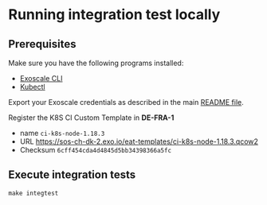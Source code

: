 # Running integration test locally

## Prerequisites

Make sure you have the following programs installed:

* [Exoscale CLI](https://github.com/exoscale/cli/releases)
* [Kubectl](https://kubernetes.io/docs/tasks/tools/install-kubectl/)

Export your Exoscale credentials as described in the main [README file](https://github.com/exoscale/exoscale-cloud-controller-manager#setup-your-secrets).

Register the K8S CI Custom Template in **DE-FRA-1**

* name `ci-k8s-node-1.18.3`
* URL https://sos-ch-dk-2.exo.io/eat-templates/ci-k8s-node-1.18.3.qcow2
* Checksum `6cff454cda4d4845d5bb34398366a5fc`

## Execute integration tests

```Shell
make integtest
```
